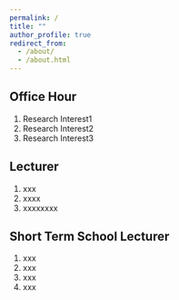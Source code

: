```yaml
---
permalink: /
title: ""
author_profile: true
redirect_from: 
  - /about/
  - /about.html
---
```


Office Hour
------

1. Research Interest1
1. Research Interest2
1. Research Interest3 

Lecturer
------
1. xxx
1. xxxx
1. xxxxxxxx

Short Term School Lecturer
------
1. xxx
1. xxx
1. xxx
1. xxx
